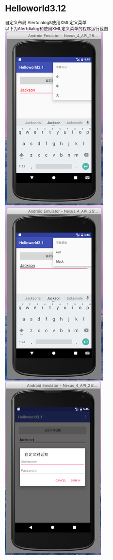 # Helloworld3.12
自定义布局 Alertdialog&使用XML定义菜单<br>
    以下为Alertdialog和使用XML定义菜单的程序运行截图
    ![image](https://github.com/Willraylei/Helloworld3.12/blob/master/Screen%20Shot%202017-03-20%20at%2018.51.23.png)
    ![image](https://github.com/Willraylei/Helloworld3.12/blob/master/Screen%20Shot%202017-03-20%20at%2018.51.57.png)
    ![image](https://github.com/Willraylei/Helloworld3.12/blob/master/Screen%20Shot%202017-03-20%20at%2018.52.20.png)
    
